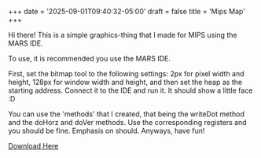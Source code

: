 +++
date = '2025-09-01T09:40:32-05:00'
draft = false
title = 'Mips Map'
+++





Hi there! This is a simple graphics-thing that I made for MIPS using the MARS IDE.

To use, it is recommended you use the MARS IDE. 



First, set the bitmap tool to the following settings: 2px for pixel width and height, 128px for window width and height, and then set the heap as the starting address. Connect it to the IDE and run it. It should show a little face :D 



You can use the 'methods' that I created, that being the writeDot method and the doHorz and doVer methods. Use the corresponding registers and you should be fine. Emphasis on should. Anyways, have fun!



[Download Here](/SomeoneElsBlog/downloads/map.asm)


